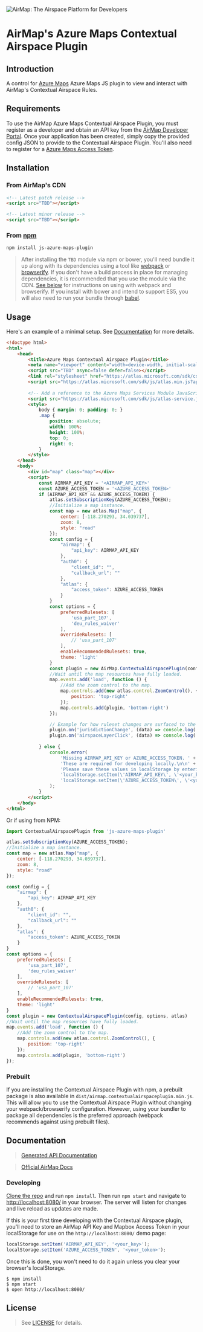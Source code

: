 ![AirMap: The Airspace Platform for Developers](examples/header.png)

# AirMap's Azure Maps Contextual Airspace Plugin

## Introduction

A control for [Azure Maps](https://azure.microsoft.com/en-us/services/azure-maps/) Azure Maps JS plugin to view
and interact with AirMap's Contextual Airspace Rules.

## Requirements

To use the AirMap Azure Maps Contextual Airspace Plugin, you must register as a developer and obtain an API key from the [AirMap Developer Portal](https://dashboard.airmap.io/developer).
Once your application has been created, simply copy the provided config JSON to provide to the Contextual Airspace Plugin.
You'll also need to register for a [Azure Maps Access Token](https://azure.microsoft.com/en-in/free/).

## Installation

### From AirMap's CDN

```html
<!-- Latest patch release -->
<script src="TBD"></script>

<!-- Latest minor release -->
<script src="TBD"></script>
```

### From [npm](https://npmjs.org)

```sh
npm install js-azure-maps-plugin
```

> After installing the `TBD` module via npm or bower, you'll need bundle it up along with its dependencies
using a tool like [webpack](https://webpack.github.io/) or [browserify](https://browserify.org). If you don't have a
build process in place for managing dependencies, it is recommended that you use the module via the CDN.
[See below](#with-webpack) for instructions on using with webpack and browserify. If you install with bower and intend
to support ES5, you will also need to run your bundle through [babel](https://babeljs.io/).

## Usage

Here's an example of a minimal setup. See [Documentation](#documentation) for more details.

```html
<!doctype html>
<html>
    <head>
        <title>Azure Maps Contextual Airspace Plugin</title>
        <meta name="viewport" content="width=device-width, initial-scale=1.0, maximum-scale=1.0, user-scalable=no" />
        <script src="TBD" async=false defer=false></script>
        <link rel="stylesheet" href="https://atlas.microsoft.com/sdk/css/atlas.min.css?api-version=1" type="text/css" />
        <script src="https://atlas.microsoft.com/sdk/js/atlas.min.js?api-version=1"></script>
    
        <!-- Add a reference to the Azure Maps Services Module JavaScript file. -->
        <script src="https://atlas.microsoft.com/sdk/js/atlas-service.js?api-version=1"></script>
        <style>
            body { margin: 0; padding: 0; }
            .map {
                position: absolute;
                width: 100%;
                height: 100%;
                top: 0;
                right: 0;
            }
        </style>
    </head>
    <body>
        <div id="map" class="map"></div>
        <script>
            const AIRMAP_API_KEY = '<AIRMAP_API_KEY>'
            const AZURE_ACCESS_TOKEN = '<AZURE_ACCESS_TOKEN>'
            if (AIRMAP_API_KEY && AZURE_ACCESS_TOKEN) {
                atlas.setSubscriptionKey(AZURE_ACCESS_TOKEN);
                //Initialize a map instance.
                const map = new atlas.Map("map", {
                    center: [-118.270293, 34.039737],
                    zoom: 8,
                    style: "road"
                });
                const config = {
                    "airmap": {
                        "api_key": AIRMAP_API_KEY
                    },
                    "auth0": {
                        "client_id": "",
                        "callback_url": ""
                    },
                    "atlas": {
                        "access_token": AZURE_ACCESS_TOKEN
                    }
                }
                const options = {
                    preferredRulesets: [
                        'usa_part_107',
                        'deu_rules_waiver'
                    ],
                    overrideRulesets: [
                        // 'usa_part_107'
                    ],
                    enableRecommendedRulesets: true,
                    theme: 'light'
                }
                const plugin = new AirMap.ContextualAirspacePlugin(config, options, atlas);
                //Wait until the map resources have fully loaded.
                map.events.add('load', function () {
                    //Add the zoom control to the map.
                    map.controls.add(new atlas.control.ZoomControl(), {
                        position: 'top-right'
                    });
                    map.controls.add(plugin, 'bottom-right')
                });

                // Example for how ruleset changes are surfaced to the consuming application.
                plugin.on('jurisdictionChange', (data) => console.log('jurisdictionChange', data))
                plugin.on('airspaceLayerClick', (data) => console.log('airspaceLayerClick', data))
                
            } else {
                console.error(
                    'Missing AIRMAP_API_KEY or AZURE_ACCESS_TOKEN. ' +
                    'These are required for developing locally.\n\n' +
                    'Please save these values in localStorage by entering the following in your browser console:\n\n' +
                    'localStorage.setItem(\'AIRMAP_API_KEY\', \'<your_key>\');\n' +
                    'localStorage.setItem(\'AZURE_ACCESS_TOKEN\', \'<your_token>\');\n\n'
                );
            }
        </script>
    </body>
</html>
```

Or if using from NPM:

```javascript
import ContextualAirspacePlugin from 'js-azure-maps-plugin'

atlas.setSubscriptionKey(AZURE_ACCESS_TOKEN);
//Initialize a map instance.
const map = new atlas.Map("map", {
    center: [-118.270293, 34.039737],
    zoom: 8,
    style: "road"
});

const config = {
    "airmap": {
        "api_key": AIRMAP_API_KEY
    },
    "auth0": {
        "client_id": "",
        "callback_url": ""
    },
    "atlas": {
        "access_token": AZURE_ACCESS_TOKEN
    }
}
const options = {
    preferredRulesets: [
        'usa_part_107',
        'deu_rules_waiver'
    ],
    overrideRulesets: [
        // 'usa_part_107'
    ],
    enableRecommendedRulesets: true,
    theme: 'light'
}
const plugin = new ContextualAirspacePlugin(config, options, atlas)
//Wait until the map resources have fully loaded.
map.events.add('load', function () {
    //Add the zoom control to the map.
    map.controls.add(new atlas.control.ZoomControl(), {
        position: 'top-right'
    });
    map.controls.add(plugin, 'bottom-right')
});
```

### Prebuilt

If you are installing the Contextual Airspace Plugin with npm, a prebuilt package is also available in `dist/airmap.contextualairspaceplugin.min.js`. This will
allow you to use the Contextual Airspace Plugin without changing your webpack/browserify configuration. However, using your bundler to package
all dependencies is the preferred approach (webpack recommends against using prebuilt files).

## Documentation

> [Generated API Documentation](API.md)

> [Official AirMap Docs](https://developers.airmap.com/docs/js-getting-started)

### Developing

[Clone the repo](https://github.com/airmap/js-azure-maps-plugin) and run `npm install`. Then run `npm start` and navigate to
[http://localhost:8080/](http://localhost:8080/) in your browser. The server will
listen for changes and live reload as updates are made.

If this is your first time developing with the Contextual Airspace plugin, you'll need to store an AirMap API Key and Mapbox Access Token
in your localStorage for use on the `http://localhost:8080/` demo page:

```javascript
localStorage.setItem('AIRMAP_API_KEY', '<your_key>');
localStorage.setItem('AZURE_ACCESS_TOKEN', '<your_token>');
```

Once this is done, you won't need to do it again unless you clear your browser's localStorage.

```
$ npm install
$ npm start
$ open http://localhost:8080/
```

## License

> See [LICENSE](LICENSE.md) for details.


